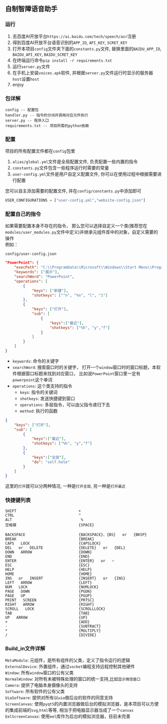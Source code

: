 ## 自制智障语音助手  

### 运行  
1. 去百度AI开放平台`https://ai.baidu.com/tech/speech/asr`注册  
2. 得到百度AI开放平台语音识别的`APP_ID`, `API_KEY`, `SCRET_KEY`
3. 打开本项目`config`文件夹下面的`constants.py`文件, 替换里面的`BAIDU_APP_ID`, `BAIDU_API_KEY`, `BAIDU_SCRET_KEY`
4. 在终端运行命令`pip install -r requirements.txt`
5. 运行`server.py`文件  
6. 在手机上安装`voices.apk`软件, 并根据`server.py`文件运行时显示的服务器`host`设置`host`  
7. enjoy

### 包详解  
```
config -- 配置包
handler.py -- 指令的分词并调用对应元件执行
server.py -- 程序入口  
requirements.txt -- 项目所需的python依赖  
```

### 配置  
项目的所有配置文件都在`config`包里

1. `alias/global.yml`文件是全局配置文件, 负责配置一些内置的指令  
2. `constants.py`文件包含一些程序运行时需要的常量  
3. `user-config.yml`文件是用户自定义配置文件, 你可以在使用过程中根据需要进行配置  

您可以自主添加需要的配置文件, 并在`config/constants.py`中添加即可  
```python  
USER_CONFIGURATIONS = ["user-config.yml","website-config.json"]
```

### 配置自己的指令  
如果需要配置本身不存在的指令， 那么您可以选择自定义一个类(推荐您在`modules/user_modules.py`文件中定义)并继承元组件库中的对象，自定义需要的操作  
例如：  

`config/user-config.json`
```json
"PowerPoint": {
    "execPath": "C:\\ProgramData\\Microsoft\\Windows\\Start Menu\\Programs\\PowerPoint.lnk",
    "keywords": ["展示"],
    "searchWord": "PowerPoint",
    "operations": [
        {
            "keys": ["新建"],
            "shotkeys": ["^n", "%n", "l", "1"]
        },
        {
            "keys": ["打开"],
            "sub": [
                {
                    "keys":["最近"],
                    "shotkeys": ["%h", "y","f"]
                }
            ]
        }
    ]
}
```

- `keywords`: 命令的关键字  
- `searchWord`: 搜索窗口时的关键字， 打开一个`window`窗口时的窗口标题，本软件根据窗口标题来找到对应窗口， 比如说`PowerPoint`窗口里一定有`powerpoint`这个单词  
- `operations`: 这个类支持的指令  
    - `keys`: 指令的关键词  
    - `shotkeys`: 发送快捷键到窗口  
    - `operations`: 多层指令，可以由父指令递归下去
    - `method`: 执行的函数

```json
{
    "keys": ["打开"],
    "sub": [
        {
            "keys":["最近"],
            "shotkeys": ["%h", "y","f"]
        },
        {
            "keys":["全部"],
            "do": "self.hole"
        }
    ]
}
```
这里的`打开`就可以分两种情况, 一种是`打开全部`, 另一种是`打开最近`  

### 快捷键列表  
```
SHIFT                            +      
CTRL                             ^      
ALT                               %
空格键                            {SPACE}

BACKSPACE                        {BACKSPACE}、{BS}   or   {BKSP}      
BREAK                            {BREAK}      
CAPS   LOCK                      {CAPSLOCK}      
DEL   or   DELETE                {DELETE}   or   {DEL}      
DOWN   ARROW                     {DOWN}      
END                              {END}      
ENTER                            {ENTER}   or   ~      
ESC                              {ESC}      
HELP                             {HELP}      
HOME                             {HOME}      
INS   or   INSERT                {INSERT}   or   {INS}      
LEFT   ARROW                     {LEFT}      
NUM   LOCK                       {NUMLOCK}      
PAGE   DOWN                      {PGDN}      
PAGE   UP                        {PGUP}      
PRINT   SCREEN                   {PRTSC}      
RIGHT   ARROW                    {RIGHT}      
SCROLL   LOCK                    {SCROLLLOCK}      
TAB                              {TAB}      
UP   ARROW                       {UP}     
+                                {ADD}      
-                                {SUBTRACT}      
*                                {MULTIPLY}      
/                                {DIVIDE}
```

### Build_in文件详解  

`MetaModule`: 元组件，是所有组件的父类，定义了指令运行的逻辑  
`ExternalDevice`: 外置组件，通过`socket`编程支持远程控制其他硬件  
`Window`: 所有`window`窗口的公有父类  
`NormalWindow`: 对所有未被特殊处理的窗口的统一支持,比如`显示微信窗口`  
`Camera`: 提供了电脑本身摄像头的支持  
`Software`: 所有软件的公有父类  
`UiaSoftware`: 提供对所有以`uia`做后台的软件的同意支持  
`ScreenCanvas`: 使用`pyqt5`的内置浏览器做后台的模拟浏览器，是本项目可以方便的集成前端的`svg`,`html`等等, 相当于把电脑显示器当成了一个`canvas`  
`EelScreenCanvas`: 使用`eel`库作为后台的模拟浏览器，目前未完善  
